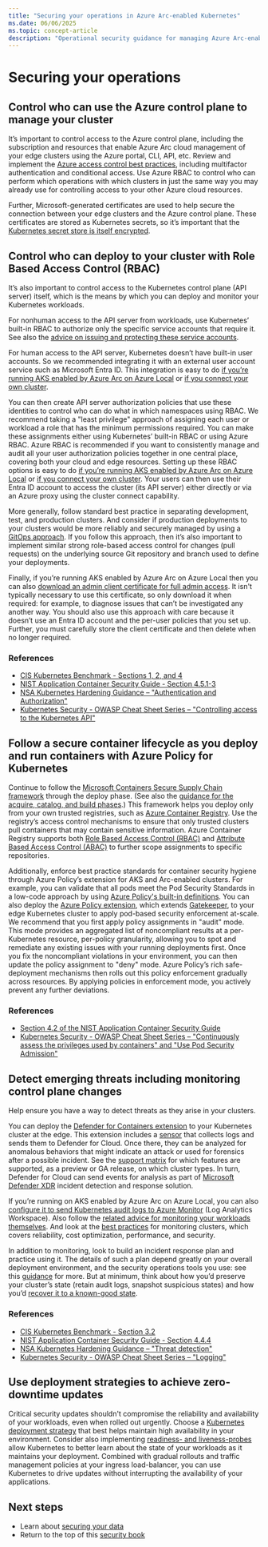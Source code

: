 ```yaml
---
title: "Securing your operations in Azure Arc-enabled Kubernetes"
ms.date: 06/06/2025
ms.topic: concept-article
description: "Operational security guidance for managing Azure Arc-enabled Kubernetes clusters, including monitoring, logging, and incident response."
---
```


# Securing your operations

## Control who can use the Azure control plane to manage your cluster

It’s important to control access to the Azure control plane, including the subscription and resources that enable Azure Arc cloud management of your edge clusters using the Azure portal, CLI, API, etc. Review and implement the [Azure access control best practices](/azure/security/fundamentals/identity-management-best-practices), including multifactor authentication and conditional access. Use Azure RBAC to control who can perform which operations with which clusters in just the same way you may already use for controlling access to your other Azure cloud resources.

Further, Microsoft-generated certificates are used to help secure the connection between your edge clusters and the Azure control plane. These certificates are stored as Kubernetes secrets, so it’s important that the [Kubernetes secret store is itself encrypted](conceptual-securing-your-data.md#protect-the-kubernetes-secrets-store).

## Control who can deploy to your cluster with Role Based Access Control (RBAC)

It’s also important to control access to the Kubernetes control plane (API server) itself, which is the means by which you can deploy and monitor your Kubernetes workloads.

For nonhuman access to the API server from workloads, use Kubernetes’ built-in RBAC to authorize only the specific service accounts that require it. See also the [advice on issuing and protecting these service accounts](conceptual-securing-your-workloads.md#configure-tls-encryption-and-authentication-withintofrom-workloads).

For human access to the API server, Kubernetes doesn’t have built-in user accounts. So we recommended integrating it with an external user account service such as Microsoft Entra ID. This integration is  easy to do [if you’re running AKS enabled by Azure Arc on Azure Local](/azure/aks/hybrid/enable-authentication-microsoft-entra-id) or [if you connect your own cluster](/azure/aks/hybrid/enable-authentication-microsoft-entra-id).

You can then create API server authorization policies that use these identities to control who can do what in which namespaces using RBAC. We recommend taking a "least privilege" approach of assigning each user or workload a role that has the minimum permissions required. You can make these assignments either using Kubernetes’ built-in RBAC or using Azure RBAC. Azure RBAC is recommended if you want to consistently manage and audit all your user authorization policies together in one central place, covering both your cloud and edge resources. Setting up these RBAC options is easy to do [if you’re running AKS enabled by Azure Arc on Azure Local](/azure/aks/hybrid/azure-rbac-23h2) or [if you connect your own cluster](/azure/azure-arc/kubernetes/azure-rbac?tabs=kubernetes-latest). Your users can then use their Entra ID account to access the cluster (its API server) either directly or via an Azure proxy using the cluster connect capability.

More generally, follow standard best practice in separating development, test, and production clusters. And consider if production deployments to your clusters would be more reliably and securely managed by using a [GitOps approach](/azure/azure-arc/kubernetes/tutorial-use-gitops-flux2?tabs=azure-cli). If you follow this approach, then it’s also important to implement similar strong role-based access control for changes (pull requests) on the underlying source Git repository and branch used to define your deployments.

Finally, if you’re running AKS enabled by Azure Arc on Azure Local then you can also [download an admin client certificate for full admin access](/azure/aks/aksarc/retrieve-admin-kubeconfig). It isn't typically necessary to use this certificate, so only download it when required: for example, to diagnose issues that can’t be investigated any another way. You should also use this approach with care because it doesn’t use an Entra ID account and the per-user policies that you set up. Further, you must carefully store the client certificate and then delete when no longer required.

### References
* [CIS Kubernetes Benchmark - Sections 1, 2, and 4](https://www.cisecurity.org/benchmark/kubernetes)
* [NIST Application Container Security Guide - Section 4.5.1-3](https://csrc.nist.gov/pubs/sp/800/190/final)
* [NSA Kubernetes Hardening Guidance – "Authentication and Authorization"](https://media.defense.gov/2022/Aug/29/2003066362/-1/-1/0/CTR_KUBERNETES_HARDENING_GUIDANCE_1.2_20220829.PDF)
* [Kubernetes Security - OWASP Cheat Sheet Series – "Controlling access to the Kubernetes API"](https://cheatsheetseries.owasp.org/cheatsheets/Kubernetes_Security_Cheat_Sheet.html)

## Follow a secure container lifecycle as you deploy and run containers with Azure Policy for Kubernetes

Continue to follow the [Microsoft Containers Secure Supply Chain framework](/azure/security/container-secure-supply-chain/articles/container-secure-supply-chain-implementation/containers-secure-supply-chain-overview) through the deploy phase. (See also the [guidance for the acquire, catalog, and build phases](conceptual-securing-your-workloads.md#follow-a-secure-container-lifecycle-as-you-acquire-catalog-and-build-your-containers).) This framework helps you deploy only from your own trusted registries, such as [Azure Container Registry](/azure/container-registry/). Use the registry’s access control mechanisms to ensure that only trusted clusters pull containers that may contain sensitive information. Azure Container Registry supports both [Role Based Access Control (RBAC)](/azure/container-registry/container-registry-rbac-built-in-roles-overview?tabs=registries-configured-with-rbac-registry-abac-repository-permissions) and [Attribute Based Access Control (ABAC)](/azure/container-registry/container-registry-rbac-abac-repository-permissions?tabs=azure-portal) to further scope assignments to specific repositories.

Additionally, enforce best practice standards for container security hygiene through Azure Policy’s extension for AKS and Arc-enabled clusters. For example, you can validate that all pods meet the Pod Security Standards in a low-code approach by using [Azure Policy's built-in definitions](/azure/governance/policy/samples/built-in-policies#kubernetes). You can also deploy the [Azure Policy extension](/azure/governance/policy/concepts/policy-for-kubernetes?toc=%2Fazure%2Fazure-arc%2Fkubernetes%2Ftoc.json&bc=%2Fazure%2Fazure-arc%2Fkubernetes%2Fbreadcrumb%2Ftoc.json#install-azure-policy-extension-for-azure-arc-enabled-kubernetes), which extends [Gatekeeper](https://open-policy-agent.github.io/gatekeeper/website/), to your edge Kubernetes cluster to apply pod-based security enforcement at-scale. We recommend that you first apply policy assignments in "audit" mode. This mode provides an aggregated list of noncompliant results at a per-Kubernetes resource, per-policy granularity, allowing you to spot and remediate any existing issues with your running deployments first. Once you fix the noncompliant violations in your environment, you can then update the policy assignment to "deny" mode. Azure Policy’s rich safe-deployment mechanisms then rolls out this policy enforcement gradually across resources. By applying policies in enforcement mode, you actively prevent any further deviations. 

### References
* [Section 4.2 of the NIST Application Container Security Guide](https://csrc.nist.gov/pubs/sp/800/190/final)
* [Kubernetes Security - OWASP Cheat Sheet Series – "Continuously assess the privileges used by containers" and "Use Pod Security Admission"](https://cheatsheetseries.owasp.org/cheatsheets/Kubernetes_Security_Cheat_Sheet.html)

## Detect emerging threats including monitoring control plane changes

Help ensure you have a way to detect threats as they arise in your clusters.

You can deploy the [Defender for Containers extension](/azure/defender-for-cloud/defender-for-containers-introduction#run-time-protection-for-kubernetes-nodes-and-clusters) to your Kubernetes cluster at the edge. This extension includes a [sensor](/azure/defender-for-cloud/defender-for-containers-enable?tabs=aks-deploy-portal%2Ck8s-deploy-cli%2Ck8s-verify-asc%2Ck8s-remove-arc%2Caks-removeprofile-api&pivots=defender-for-container-arc) that collects logs and sends them to Defender for Cloud. Once there, they can be analyzed for anomalous behaviors that might indicate an attack or used for forensics after a possible incident. See the [support matrix](/azure/defender-for-cloud/support-matrix-defender-for-containers?tabs=azureva%2Carcrt%2Carcspm%2Carcnet) for which features are supported, as a preview or GA release, on which cluster types. In turn, Defender for Cloud can send events for analysis as part of [Microsoft Defender XDR](/azure/defender-for-cloud/concept-integration-365) incident detection and response solution.

If you’re running on AKS enabled by Azure Arc on Azure Local, you can also [configure it to send Kubernetes audit logs to Azure Monitor](/azure/aks/aksarc/kubernetes-monitor-audit-events) (Log Analytics Workspace). Also follow the [related advice for monitoring your workloads themselves](conceptual-securing-your-workloads.md#maintain-and-monitor-workload-telemetry-and-plug-it-into-a-security-management-siem-solution). And look at the [best practices](/azure/azure-monitor/containers/best-practices-containers) for monitoring clusters, which covers reliability, cost optimization, performance, and security.

In addition to monitoring, look to build an incident response plan and practice using it. The details of such a plan depend greatly on your overall deployment environment, and the security operations tools you use: see this [guidance](/security/operations/incident-response-overview) for more. But at minimum, think about how you’d preserve your cluster’s state (retain audit logs, snapshot suspicious states) and how you’d [recover it to a known-good state](conceptual-securing-your-data.md#enable-cluster-recovery-without-impacting-your-security-posture).

### References
* [CIS Kubernetes Benchmark - Section 3.2](https://www.cisecurity.org/benchmark/kubernetes)
* [NIST Application Container Security Guide - Section 4.4.4](https://csrc.nist.gov/pubs/sp/800/190/final)
* [NSA Kubernetes Hardening Guidance – "Threat detection"](https://media.defense.gov/2022/Aug/29/2003066362/-1/-1/0/CTR_KUBERNETES_HARDENING_GUIDANCE_1.2_20220829.PDF)
* [Kubernetes Security - OWASP Cheat Sheet Series – "Logging"](https://cheatsheetseries.owasp.org/cheatsheets/Kubernetes_Security_Cheat_Sheet.html)

## Use deployment strategies to achieve zero-downtime updates

Critical security updates shouldn't compromise the reliability and availability of your workloads, even when rolled out urgently. Choose a [Kubernetes deployment strategy](https://azure.microsoft.com/solutions/kubernetes-on-azure/deployment-strategy/) that best helps maintain high availability in your environment. Consider also implementing [readiness- and liveness-probes](https://kubernetes.io/docs/concepts/configuration/liveness-readiness-startup-probes/) allow Kubernetes to better learn about the state of your workloads as it maintains your deployment. Combined with gradual rollouts and traffic management policies at your ingress load-balancer, you can use Kubernetes to drive updates without interrupting the availability of your applications.

## Next steps

- Learn about [securing your data](conceptual-securing-your-data.md)
- Return to the top of this [security book](conceptual-security-book.md)